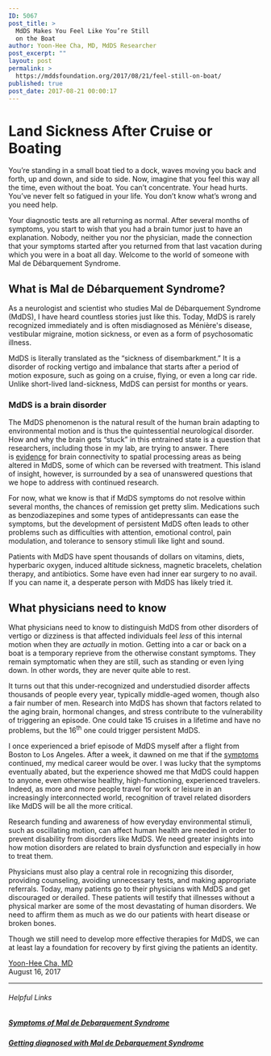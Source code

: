 ```yaml
---
ID: 5067
post_title: >
  MdDS Makes You Feel Like You’re Still
  on the Boat
author: Yoon-Hee Cha, MD, MdDS Researcher
post_excerpt: ""
layout: post
permalink: >
  https://mddsfoundation.org/2017/08/21/feel-still-on-boat/
published: true
post_date: 2017-08-21 00:00:17
---
```

<h1>Land Sickness After Cruise or Boating</h1>
You’re standing in a small boat tied to a dock, waves moving you back and forth, up and down, and side to side. Now, imagine that you feel this way all the time, even without the boat. You can’t concentrate. Your head hurts. You’ve never felt so fatigued in your life. You don’t know what’s wrong and you need help.

Your diagnostic tests are all returning as normal. After several months of symptoms, you start to wish that you had a brain tumor just to have an explanation. Nobody, neither you nor the physician, made the connection that your symptoms started after you returned from that last vacation during which you were in a boat all day. Welcome to the world of someone with Mal de Débarquement Syndrome.
<h2>What is Mal de Débarquement Syndrome?</h2>
As a neurologist and scientist who studies Mal de Débarquement Syndrome (MdDS), I have heard countless stories just like this. Today, MdDS is rarely recognized immediately and is often misdiagnosed as Ménière's disease, vestibular migraine, motion sickness, or even as a form of psychosomatic illness.

MdDS is literally translated as the “sickness of disembarkment.” It is a disorder of rocking vertigo and imbalance that starts after a period of motion exposure, such as going on a cruise, flying, or even a long car ride. Unlike short-lived land-sickness, MdDS can persist for months or years.
<h3>MdDS is a brain disorder</h3>
The MdDS phenomenon is the natural result of the human brain adapting to environmental motion and is thus the quintessential neurological disorder. How and why the brain gets “stuck” in this entrained state is a question that researchers, including those in my lab, are trying to answer. There is <a href="http://journals.plos.org/plosone/article?id=10.1371/journal.pone.0049560" target="_blank" rel="noopener" data-saferedirecturl="https://www.google.com/url?hl=en&amp;q=http://journals.plos.org/plosone/article?id%3D10.1371/journal.pone.0049560&amp;source=gmail&amp;ust=1502862463989000&amp;usg=AFQjCNEncMpQnc0zszFX6yztmn1yzYUtLg">evidence</a> for brain connectivity to spatial processing areas as being altered in MdDS, some of which can be reversed with treatment. This island of insight, however, is surrounded by a sea of unanswered questions that we hope to address with continued research.

For now, what we know is that if MdDS symptoms do not resolve within several months, the chances of remission get pretty slim. Medications such as benzodiazepines and some types of antidepressants can ease the symptoms, but the development of persistent MdDS often leads to other problems such as difficulties with attention, emotional control, pain modulation, and tolerance to sensory stimuli like light and sound.

Patients with MdDS have spent thousands of dollars on vitamins, diets, hyperbaric oxygen, induced altitude sickness, magnetic bracelets, chelation therapy, and antibiotics. Some have even had inner ear surgery to no avail. If you can name it, a desperate person with MdDS has likely tried it.
<h2>What physicians need to know</h2>
What physicians need to know to distinguish MdDS from other disorders of vertigo or dizziness is that affected individuals feel <em>less</em> of this internal motion when they are <em>actually</em> in motion. Getting into a car or back on a boat is a temporary reprieve from the otherwise constant symptoms. They remain symptomatic when they are still, such as standing or even lying down. In other words, they are never quite able to rest.

It turns out that this under-recognized and understudied disorder affects thousands of people every year, typically middle-aged women, though also a fair number of men. Research into MdDS has shown that factors related to the aging brain, hormonal changes, and stress contribute to the vulnerability of triggering an episode. One could take 15 cruises in a lifetime and have no problems, but the 16<sup>th</sup> one could trigger persistent MdDS.

I once experienced a brief episode of MdDS myself after a flight from Boston to Los Angeles. After a week, it dawned on me that if the <a href="http://mddsfoundation.org/symptoms/">symptoms</a> continued, my medical career would be over. I was lucky that the symptoms eventually abated, but the experience showed me that MdDS could happen to anyone, even otherwise healthy, high-functioning, experienced travelers. Indeed, as more and more people travel for work or leisure in an increasingly interconnected world, recognition of travel related disorders like MdDS will be all the more critical.

Research funding and awareness of how everyday environmental stimuli, such as oscillating motion, can affect human health are needed in order to prevent disability from disorders like MdDS. We need greater insights into how motion disorders are related to brain dysfunction and especially in how to treat them.

Physicians must also play a central role in recognizing this disorder, providing counseling, avoiding unnecessary tests, and making appropriate referrals. Today, many patients go to their physicians with MdDS and get discouraged or derailed. These patients will testify that illnesses without a physical marker are some of the most devastating of human disorders. We need to affirm them as much as we do our patients with heart disease or broken bones.

Though we still need to develop more effective therapies for MdDS, we can at least lay a foundation for recovery by first giving the patients an identity.
<div class="td-module-meta-info">
<div class="td-post-author-name"><a href="https://thedoctorweighsin.com/author/yhcha/">Yoon-Hee Cha, MD</a></div>
<span class="td-post-date"><time class="entry-date updated td-module-date" datetime="2017-08-16T05:00:01+00:00">August 16, 2017</time></span>

</div>

<hr />

<h6>Helpful Links</h6>
<h5 class="p1"><a href="https://mddsfoundation.org/symptoms/">Symptoms of Mal de Debarquement Syndrome</a></h5>
<h5 class="p1"><a href="https://mddsfoundation.org/getting-diagnosed/">Getting diagnosed with Mal de Debarquement Syndrome</a></h5>